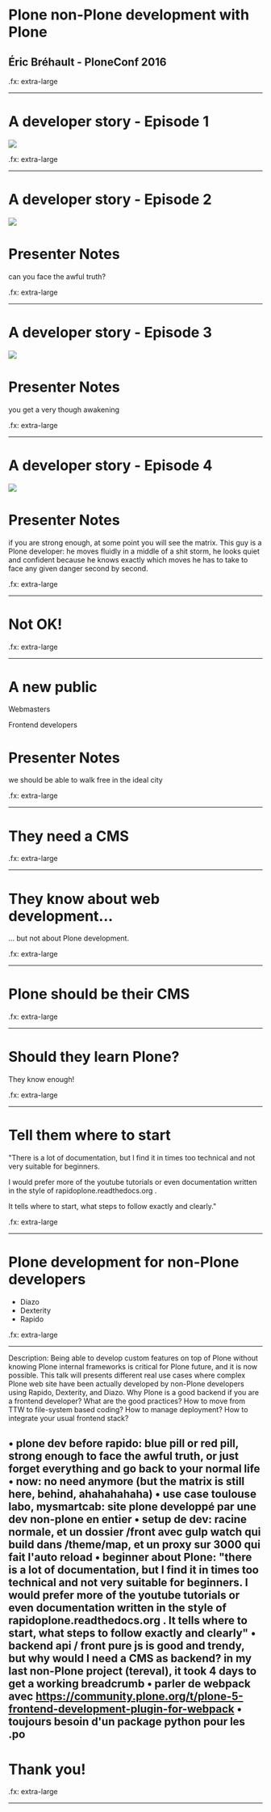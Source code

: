 # Plone non-Plone development with Plone
## Éric Bréhault - PloneConf 2016

.fx: extra-large

--------------------------------------------------------------------------------

# A developer story - Episode 1

<img src="img/The_Ideal_City.jpg" />

.fx: extra-large

--------------------------------------------------------------------------------

# A developer story - Episode 2

<img src="img/the-matrix-red-pill-blue-pill.jpg" />

# Presenter Notes

can you face the awful truth?

.fx: extra-large

--------------------------------------------------------------------------------

# A developer story - Episode 3

<img src="img/matrix_wake_up.jpg" />

# Presenter Notes

you get a very though awakening

.fx: extra-large

--------------------------------------------------------------------------------

# A developer story - Episode 4

<img src="img/the_matrix_0057.jpg" />

# Presenter Notes

if you are strong enough, at some point you will see the matrix. This guy is a Plone developer: he moves fluidly in a middle of a shit storm, he looks quiet and confident because he knows exactly which moves he has to take to face any given danger second by second.

.fx: extra-large

--------------------------------------------------------------------------------

# Not OK!

.fx: extra-large

--------------------------------------------------------------------------------

# A new public

Webmasters

Frontend developers

# Presenter Notes

we should be able to walk free in the ideal city

.fx: extra-large

--------------------------------------------------------------------------------

# They need a CMS

.fx: extra-large

--------------------------------------------------------------------------------

# They know about web development...

... but not about Plone development.

.fx: extra-large

--------------------------------------------------------------------------------

# Plone should be their CMS

.fx: extra-large

--------------------------------------------------------------------------------

# Should they learn Plone?

They know enough!

.fx: extra-large

--------------------------------------------------------------------------------

# Tell them where to start

"There is a lot of documentation, but I find it in times too technical and not very suitable for beginners.

I would prefer more of the youtube tutorials or even documentation written in the style of rapidoplone.readthedocs.org .

It tells where to start, what steps to follow exactly and clearly."

.fx: extra-large

--------------------------------------------------------------------------------

# Plone development for non-Plone developers

- Diazo
- Dexterity
- Rapido

.fx: extra-large

--------------------------------------------------------------------------------

Description: Being able to develop custom features on top of Plone without knowing Plone internal frameworks is critical for Plone future, and it is now possible. This talk will presents different real use cases where complex Plone web site have been actually developed by non-Plone developers using Rapido, Dexterity, and Diazo. Why Plone is a good backend if you are a frontend developer? What are the good practices? How to move from TTW to file-system based coding? How to manage deployment? How to integrate your usual frontend stack?

• plone dev before rapido: blue pill or red pill, strong enough to face the awful truth, or just forget everything and go back to your normal life
• now: no need anymore (but the matrix is still here, behind, ahahahahaha)
• use case toulouse labo, mysmartcab: site plone developpé par une dev non-plone en entier
• setup de dev: racine normale, et un dossier /front avec gulp watch qui build dans /theme/map, et un proxy sur 3000 qui fait l'auto reload
• beginner about Plone: "there is a lot of documentation, but I find it in times too technical and not very suitable for beginners. I would prefer more of the youtube tutorials or even documentation written in the style of rapidoplone.readthedocs.org . It tells where to start, what steps to follow exactly and clearly"
• backend api / front pure js is good and trendy, but why would I need a CMS as backend? in my last non-Plone project (tereval), it took 4 days to get a working breadcrumb
• parler de webpack avec https://community.plone.org/t/plone-5-frontend-development-plugin-for-webpack
• toujours besoin d'un package python pour les .po
--------------------------------------------------------------------------------

# Thank you!

.fx: extra-large

--------------------------------------------------------------------------------